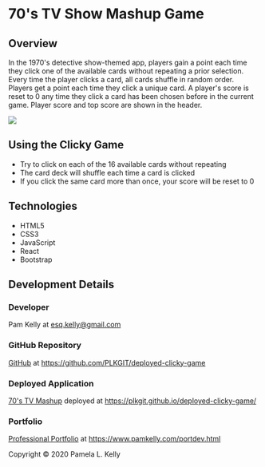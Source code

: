 # 70's TV Show Mashup Game

## Overview
In the 1970's detective show-themed app, players gain a point each time they click one of the available cards without repeating a prior selection. Every time the player clicks a card, all cards shuffle in random order.  Players get a point each time they click a unique card.  A player's score is reset to 0 any time they click a card has been chosen before in the current game.  Player score and top score are shown in the header.

![](TBD)

## Using the Clicky Game
* Try to click on each of the 16 available cards without repeating
* The card deck will shuffle each time a card is clicked
* If you click the same card more than once, your score will be reset to 0

## Technologies
* HTML5
* CSS3
* JavaScript
* React
* Bootstrap

## Development Details

### Developer
Pam Kelly at [esq.kelly@gmail.com](mailto:esq.kelly@gmail.com)

### GitHub Repository
[GitHub](https://github.com/PLKGIT/deployed-clicky-gamee) at https://github.com/PLKGIT/deployed-clicky-game

### Deployed Application
[70's TV Mashup](https://plkgit.github.io/deployed-clicky-game/) deployed at https://plkgit.github.io/deployed-clicky-game/

### Portfolio
[Professional Portfolio](https://www.pamkelly.com/portdev.htmll) at 
https://www.pamkelly.com/portdev.html


Copyright &copy; 2020 Pamela L. Kelly
